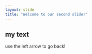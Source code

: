 ```yaml
---
layout: slide
title: "Welcome to our second slide!"
---
```

## my text
use the left arrow to go back!
